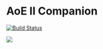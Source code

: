 # AoE II Companion

[![Build Status](https://travis-ci.org/denniske/aoe2companion.svg?branch=master)](https://travis-ci.org/denniske/aoe2companion)

<a href="https://play.google.com/store/apps/details?id=app.fiftynineseconds.game"><img src="/app-button-play-store.png" class="app-button app-button-play-store"></a>
